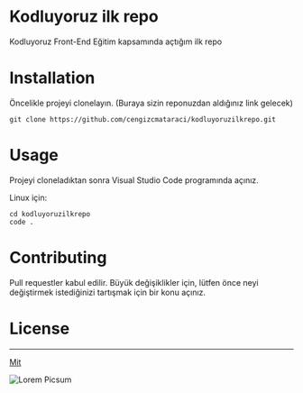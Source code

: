 # Kodluyoruz ilk repo

Kodluyoruz Front-End Eğitim kapsamında açtığım ilk repo

# Installation

Öncelikle projeyi clonelayın. (Buraya sizin reponuzdan aldığınız link gelecek)

``` 
git clone https://github.com/cengizcmataraci/kodluyoruzilkrepo.git

```

# Usage

Projeyi cloneladıktan sonra Visual Studio Code programında açınız.

Linux için:

```
cd kodluyoruzilkrepo
code .
```
# Contributing

Pull requestler kabul edilir. Büyük değişiklikler için, lütfen önce neyi değiştirmek istediğinizi tartışmak için bir konu açınız.

# License
***
[Mit](https://choosealicense.com/licenses/mit/)

![Lorem Picsum](https://picsum.photos/200/300)
